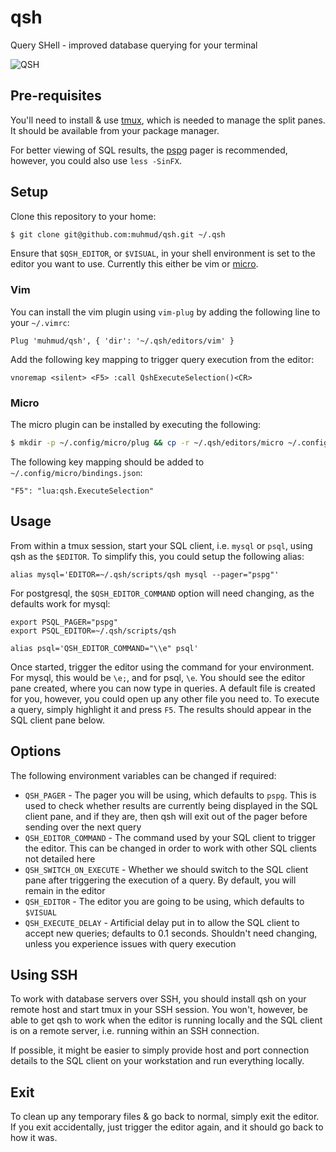 # qsh
Query SHell - improved database querying for your terminal

![QSH](https://github.com/muhmud/qsh/blob/main/images/qsh.png)

## Pre-requisites

You'll need to install & use [tmux](https://github.com/tmux/tmux), which is needed to manage the split panes. It should be available from your package manager.

For better viewing of SQL results, the [pspg](https://github.com/okbob/pspg) pager is recommended, however, you could also use `less -SinFX`.

## Setup

Clone this repository to your home:

```bash
$ git clone git@github.com:muhmud/qsh.git ~/.qsh
```

Ensure that `$QSH_EDITOR`, or `$VISUAL`, in your shell environment is set to the editor you want to use. Currently this either be vim or [micro](https://micro-editor.github.io).

### Vim

You can install the vim plugin using `vim-plug` by adding the following line to your `~/.vimrc`:

```
Plug 'muhmud/qsh', { 'dir': '~/.qsh/editors/vim' }
```

Add the following key mapping to trigger query execution from the editor:

```
vnoremap <silent> <F5> :call QshExecuteSelection()<CR>
```

### Micro

The micro plugin can be installed by executing the following:

```bash
$ mkdir -p ~/.config/micro/plug && cp -r ~/.qsh/editors/micro ~/.config/micro/plug/qsh
```

The following key mapping should be added to `~/.config/micro/bindings.json`:

```
"F5": "lua:qsh.ExecuteSelection"
```

## Usage

From within a tmux session, start your SQL client, i.e. `mysql` or `psql`, using qsh as the `$EDITOR`. To simplify this, you could setup the following alias:

```
alias mysql='EDITOR=~/.qsh/scripts/qsh mysql --pager="pspg"'
```

For postgresql, the `$QSH_EDITOR_COMMAND` option will need changing, as the defaults work for mysql:

```
export PSQL_PAGER="pspg"
export PSQL_EDITOR=~/.qsh/scripts/qsh

alias psql='QSH_EDITOR_COMMAND="\\e" psql'
```

Once started, trigger the editor using the command for your environment. For mysql, this would be `\e;`, and for psql, `\e`. You should see the editor pane created, where you can now type in queries. A default file is created for you, however, you could open up any other file you need to. To execute a query, simply highlight it and press `F5`. The results should appear in the SQL client pane below.

## Options

The following environment variables can be changed if required:

* `QSH_PAGER` - The pager you will be using, which defaults to `pspg`. This is used to check whether results are currently being displayed in the SQL client pane, and if they are, then qsh will exit out of the pager before sending over the next query
* `QSH_EDITOR_COMMAND` - The command used by your SQL client to trigger the editor. This can be changed in order to work with other SQL clients not detailed here
* `QSH_SWITCH_ON_EXECUTE` - Whether we should switch to the SQL client pane after triggering the execution of a query. By default, you will remain in the editor
* `QSH_EDITOR` - The editor you are going to be using, which defaults to `$VISUAL`
* `QSH_EXECUTE_DELAY` - Artificial delay put in to allow the SQL client to accept new queries; defaults to 0.1 seconds. Shouldn't need changing, unless you experience issues with query execution

## Using SSH

To work with database servers over SSH, you should install qsh on your remote host and start tmux in your SSH session. You won't, however, be able to get qsh to work when the editor is running locally and the SQL client is on a remote server, i.e. running within an SSH connection.

If possible, it might be easier to simply provide host and port connection details to the SQL client on your workstation and run everything locally.

## Exit

To clean up any temporary files & go back to normal, simply exit the editor. If you exit accidentally, just trigger the editor again, and it should go back to how it was.

